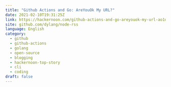 ```yaml
---
title: "Github Actions and Go: AreYouOk My URL?"
date: 2021-02-10T19:31:25Z
link: https://hackernoon.com/github-actions-and-go-areyouok-my-url-ao1d33a1?source=rss&utm_medium=RSS&utm_source=news.12bit.vn
site: github.com/dylang/node-rss
language: English
category:
  - github
  - github-actions
  - golang
  - open-source
  - blogging
  - hackernoon-top-story
  - cli
  - coding
draft: false
---
```

